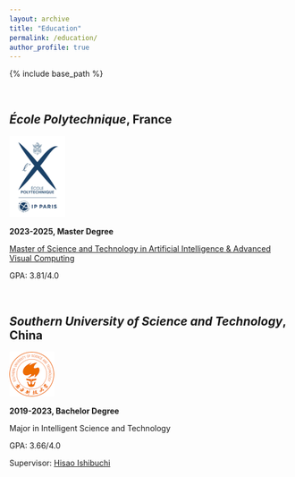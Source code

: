 ```yaml
---
layout: archive
title: "Education"
permalink: /education/
author_profile: true
---
```


{% include base_path %}

<br />

*École Polytechnique*, France
------

<img src="../images/polytechnique.png" width="100">

**2023-2025, Master Degree**

[Master of Science and Technology in Artificial Intelligence & Advanced Visual Computing](https://programmes.polytechnique.edu/en/master/all-msct-programs/artificial-intelligence-advanced-visual-computing-master)

GPA: 3.81/4.0

<br />

*Southern University of Science and Technology*, China
------

<img src="../images/sustech.png" width="80" />

**2019-2023, Bachelor Degree**

Major in Intelligent Science and Technology

GPA: 3.66/4.0

Supervisor: [Hisao Ishibuchi](https://cse.sustech.edu.cn/faculty/~hisao/)
